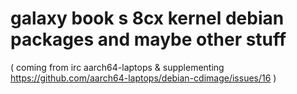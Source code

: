 # galaxy book s 8cx kernel debian packages and maybe other stuff

( coming from irc aarch64-laptops & supplementing https://github.com/aarch64-laptops/debian-cdimage/issues/16 )
